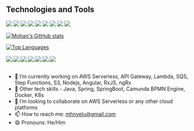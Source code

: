 ## Technologies and Tools

![](https://img.shields.io/badge/Code-Java-informational?labelColor=d3d3d3&style=flat&logo=Java&logoColor=black&color=5dbc2b)
![](https://img.shields.io/badge/Framework-Spring-informational?labelColor=d3d3d3&style=flat&logo=Spring&logoColor=black&color=5dbc2b)
![](https://img.shields.io/badge/Framework-SpringBoot-informational?labelColor=d3d3d3&style=flat&logo=SpringBoot&logoColor=black&color=5dbc2b)
![](https://img.shields.io/badge/Code-Node.js-informational?labelColor=d3d3d3&style=flat&logo=Node.js&logoColor=black&color=5dbc2b)
![](https://img.shields.io/badge/Container-Docker-informational?labelColor=d3d3d3&style=flat&logo=Docker&logoColor=black&color=5dbc2b)
![](https://img.shields.io/badge/Orchestrator-Kubernetes-informational?labelColor=d3d3d3&style=flat&logo=Kubernetes&logoColor=black&color=5dbc2b)
![](https://img.shields.io/badge/Cloud-AmazonAWS-informational?labelColor=d3d3d3&style=flat&logo=AmazonAWS&logoColor=black&color=5dbc2b)
![](https://img.shields.io/badge/Build-Maven-informational?labelColor=d3d3d3&style=flat&logo=ApacheMaven&logoColor=black&color=5dbc2b)
![](https://img.shields.io/badge/UI-React-informational?labelColor=d3d3d3&style=flat&logo=React&logoColor=black&color=5dbc2b)



[![Mohan's GitHub stats](https://github-readme-stats.vercel.app/api?username=mhnvelu&show_icons=true)](https://github.com/mhnvelu/)

[![Top Languages](https://github-readme-stats.vercel.app/api/top-langs/?username=mhnvelu&langs_count=10)](https://github.com/mhnvelu/)


<a href="https://github.com/mhnvelu/aws-serverless-project">
  <img align="center" src="https://github-readme-stats.vercel.app/api/pin/?username=mhnvelu&repo=aws-serverless-project" />
</a>
<a href="https://github.com/mhnvelu/aws-eks">
  <img align="center" src="https://github-readme-stats.vercel.app/api/pin/?username=mhnvelu&repo=aws-eks" />
</a>
<a href="https://github.com/mhnvelu/dairy-factory">
  <img align="center" src="https://github-readme-stats.vercel.app/api/pin/?username=mhnvelu&repo=dairy-factory" />
</a>
<a href="https://github.com/mhnvelu/CKAD">
  <img align="center" src="https://github-readme-stats.vercel.app/api/pin/?username=mhnvelu&repo=CKAD" />
</a>
<a href="https://github.com/mhnvelu/nodejs-advanced">
  <img align="center" src="https://github-readme-stats.vercel.app/api/pin/?username=mhnvelu&repo=nodejs-advanced" />
</a>
<a href="https://github.com/mhnvelu/spring-5-bootcamp">
  <img align="center" src="https://github-readme-stats.vercel.app/api/pin/?username=mhnvelu&repo=spring-5-bootcamp" />
</a>

<a href="https://github.com/mhnvelu/react-boot-camp">
  <img align="center" src="https://github-readme-stats.vercel.app/api/pin/?username=mhnvelu&repo=react-boot-camp" />
</a>

<br/>
<br/>

- 🔭 I’m currently working on AWS Serverless, API Gateway, Lambda, SQS, Step Functions, S3, Nodejs, Angular, RxJS, ngRx
- 🌱 Other tech skills - Java, Spring, SpringBoot, Camunda BPMN Engine, Docker, K8s
- 👯 I’m looking to collaborate on AWS Serverless or any other cloud platforms
- 📫 How to reach me: mhnvelu@gmail.com
- 😄 Pronouns: He/Him

